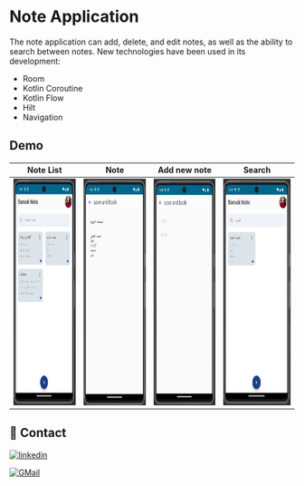 
# Note Application

The note application can add, delete, and edit notes, as well as the ability to search between notes. New technologies have been used in its development:
- Room
- Kotlin Coroutine
- Kotlin Flow
- Hilt
- Navigation



## Demo
Note List                                                                |  Note                                                                           | Add new note                                                                   | Search
:---------------------------------------------------------------------------:|:-----------------------------------------------------------------------------:|:-----------------------------------------------------------------------------:|:-----------------------------------------------------------------------------:
<img src="screenshots/image1.png" alt="Image 1" width="200" height="400">  |  <img src="screenshots/image2.png" alt="Image 2" width="200" height="400">     |  <img src="screenshots/image3.png" alt="Image 3" width="200" height="400">     | <img src="screenshots/image4.png" alt="Image 4" width="200" height="400">


## 🔗 Contact
[![linkedin](https://img.shields.io/badge/linkedin-0A66C2?style=for-the-badge&logo=linkedin&logoColor=white)](https://www.linkedin.com/in/mahboubehseyedpour)

[![GMail](https://img.shields.io/badge/gmail-1DA1F2?style=for-the-badge&logo=gmail&logoColor=Red)](mailto:https://www.linkedin.com/in/mahboubehseyedpour)

